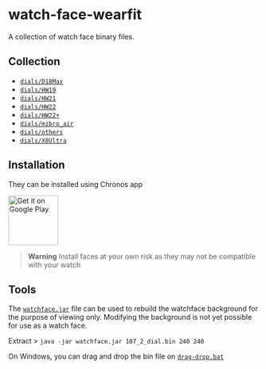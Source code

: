 # watch-face-wearfit
 
 A collection of watch face binary files.

 ## Collection

 - [`dials/D18Max`](dials/D18Max/README.md)
 - [`dials/HW19`](dials/HW19/README.md)
 - [`dials/HW21`](dials/HW21/README.md)
 - [`dials/HW22`](dials/HW22/README.md)
 - [`dials/HW22+`](dials/HW22+/README.md)
 - [`dials/mibro_air`](dials/mibro_air/README.md)
 - [`dials/others`](dials/others/README.md)
 - [`dials/X8Ultra`](dials/X8Ultra/README.md)

## Installation
 
 They can be installed using Chronos app
 
 <a href='https://play.google.com/store/apps/details?id=com.fbiego.chronos&pcampaignid=pcampaignidMKT-Other-global-all-co-prtnr-py-PartBadge-Mar2515-1'><img alt='Get it on Google Play' height="100px" src='https://play.google.com/intl/en_us/badges/static/images/badges/en_badge_web_generic.png'/></a>


> **Warning**
> Install faces at your own risk as they may not be compatible with your watch

## Tools

The [`watchface.jar`](tools/watchface.jar) file can be used to rebuild the watchface background for the purpose of viewing only. Modifying the background is not yet possible for use as a watch face.

Extract > `java -jar watchface.jar 107_2_dial.bin 240 240`

On Windows, you can drag and drop the bin file on [`drag-drop.bat`](tools/drag-drop)

